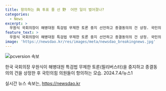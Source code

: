 ```yaml
---
title: 항의하는 與 투표 줄 선 野  어떤 일이 벌어졌나?
categories:
  - News
excerpt: >
  우원식 국회의장이 해병대원 특검법 무제한 토론 중지 선언하고 종결동의의 건 상정. 국민의힘이 의장석에 몰려가 항의하며 야당 의원들은 표결 준비 중. (150자)
feature_text: >
  우원식 국회의장이 해병대원 특검법 무제한 토론 중지 선언하고 종결동의의 건 상정. 국민의힘이 의장석에 몰려가 항의하며 야당 의원들은 표결 준비 중. (150자)
image: 'https://newsdao.kr/res/images/meta/newsdao_breakingnews.jpg'
---
```


<p><img src="https://newsdao.kr/res/images/meta/newsdao_breakingnews.jpg" alt="pcversion 속보" /></p>

<p>한국 국회의장 우원식이 해병대원 특검법 무제한 토론(필리버스터)을 중지하고 종결동의의 건을 상정한 후 국민의힘 의원들이 항의하는 모습. 2024.7.4/뉴스1</p>
실시간 뉴스 속보는, <a href="https://newsdao.kr" rel="dofollow">https://newsdao.kr</a>



